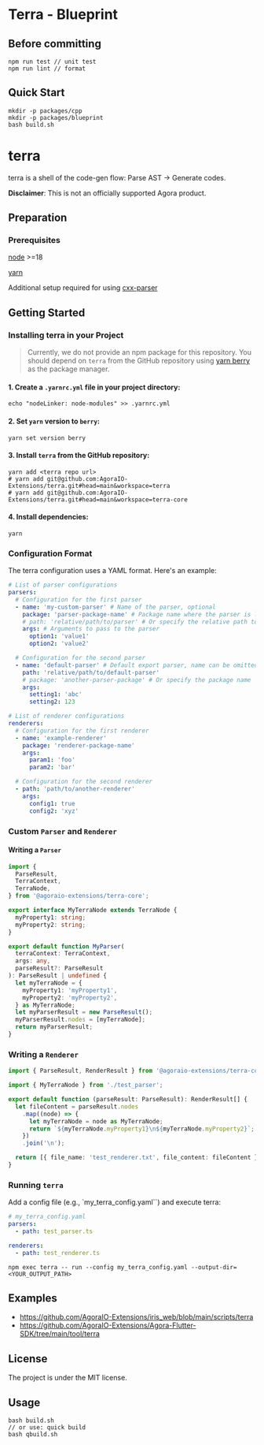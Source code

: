 # Terra - Blueprint


## Before committing
```
npm run test // unit test
npm run lint // format
```

## Quick Start
```
mkdir -p packages/cpp
mkdir -p packages/blueprint
bash build.sh
```


# terra

terra is a shell of the code-gen flow: Parse AST -> Generate codes.

**Disclaimer**: This is not an officially supported Agora product.

## Preparation

### Prerequisites

[node](https://nodejs.org/en/download) >=18

[yarn](https://classic.yarnpkg.com/lang/en/docs/install/#mac-stable)

Additional setup required for using [cxx-parser](cxx-parser/README.md#prerequisites)

## Getting Started

### Installing terra in your Project

> Currently, we do not provide an npm package for this repository. You should depend on `terra` from the GitHub repository using [yarn berry](https://github.com/yarnpkg/berry) as the package manager.

#### 1. Create a `.yarnrc.yml` file in your project directory:

```
echo "nodeLinker: node-modules" >> .yarnrc.yml
```

#### 2. Set `yarn` version to `berry`:

`yarn set version berry`

#### 3. Install `terra` from the GitHub repository:

```
yarn add <terra repo url>
# yarn add git@github.com:AgoraIO-Extensions/terra.git#head=main&workspace=terra
# yarn add git@github.com:AgoraIO-Extensions/terra.git#head=main&workspace=terra-core
```

#### 4. Install dependencies:

`yarn`

### Configuration Format

The terra configuration uses a YAML format. Here's an example:

```yaml
# List of parser configurations
parsers:
  # Configuration for the first parser
  - name: 'my-custom-parser' # Name of the parser, optional
    package: 'parser-package-name' # Package name where the parser is located
    # path: 'relative/path/to/parser' # Or specify the relative path to the parser
    args: # Arguments to pass to the parser
      option1: 'value1'
      option2: 'value2'

  # Configuration for the second parser
  - name: 'default-parser' # Default export parser, name can be omitted
    path: 'relative/path/to/default-parser'
    # package: 'another-parser-package' # Or specify the package name
    args:
      setting1: 'abc'
      setting2: 123

# List of renderer configurations
renderers:
  # Configuration for the first renderer
  - name: 'example-renderer'
    package: 'renderer-package-name'
    args:
      param1: 'foo'
      param2: 'bar'

  # Configuration for the second renderer
  - path: 'path/to/another-renderer'
    args:
      config1: true
      config2: 'xyz'
```

### Custom `Parser` and `Renderer`

#### Writing a `Parser`

```ts
import {
  ParseResult,
  TerraContext,
  TerraNode,
} from '@agoraio-extensions/terra-core';

export interface MyTerraNode extends TerraNode {
  myProperty1: string;
  myProperty2: string;
}

export default function MyParser(
  terraContext: TerraContext,
  args: any,
  parseResult?: ParseResult
): ParseResult | undefined {
  let myTerraNode = {
    myProperty1: 'myProperty1',
    myProperty2: 'myProperty2',
  } as MyTerraNode;
  let myParserResult = new ParseResult();
  myParserResult.nodes = [myTerraNode];
  return myParserResult;
}
```

### Writing a `Renderer`

```ts
import { ParseResult, RenderResult } from '@agoraio-extensions/terra-core';

import { MyTerraNode } from './test_parser';

export default function (parseResult: ParseResult): RenderResult[] {
  let fileContent = parseResult.nodes
    .map((node) => {
      let myTerraNode = node as MyTerraNode;
      return `${myTerraNode.myProperty1}\n${myTerraNode.myProperty2}`;
    })
    .join('\n');

  return [{ file_name: 'test_renderer.txt', file_content: fileContent }];
}
```

### Running `terra`

Add a config file (e.g., `my_terra_config.yaml``) and execute terra:

```yaml
# my_terra_config.yaml
parsers:
  - path: test_parser.ts

renderers:
  - path: test_renderer.ts
```

```
npm exec terra -- run --config my_terra_config.yaml --output-dir=<YOUR_OUTPUT_PATH>
```

## Examples

- https://github.com/AgoraIO-Extensions/iris_web/blob/main/scripts/terra
- https://github.com/AgoraIO-Extensions/Agora-Flutter-SDK/tree/main/tool/terra

## License

The project is under the MIT license.





## Usage

```
bash build.sh
// or use: quick build
bash qbuild.sh 
```